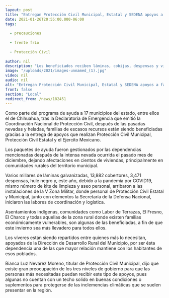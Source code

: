 ```yaml
---
layout: post
title: "Entregan Protección Civil Municipal, Estatal y SEDENA apoyos a familias tras Declaratoria de Emergencia por nevada"
date: 2021-01-26T20:55:00.000-06:00
tags:
  
  - precauciones
  
  - frente frío
  
  - Protección Civil
  
author: nil
description: "Los beneficiados reciben láminas, cobijas, despensas y víveres de higiene como parte del Programa Nacional de Protección Civil"
image: "/uploads/2021/images-unnamed_(1).jpg"
video: nil
audio: nil
alt: "Entregan Protección Civil Municipal, Estatal y SEDENA apoyos a familias tras Declaratoria de Emergencia por nevada"
front: false
section: "Local"
redirect_from: /news/182451
---
```


Como parte del programa de ayuda a 17 municipios del estado, entre ellos el de Chihuahua, tras la Declaratoria de Emergencia que emitió la Coordinación Nacional de Protección Civil, después de las pasadas nevadas y heladas, familias de escasos recursos están siendo beneficiadas gracias a la entrega de apoyos que realizan Protección Civil Municipal, Protección Civil Estatal y el Ejercito Mexicano.

Los paquetes de ayuda fueron gestionados por las dependencias mencionadas después de la intensa nevada ocurrida el pasado mes de diciembre, dejando afectaciones en cientos de viviendas, principalmente en comunidades rurales del territorio municipal.

Varios millares de láminas galvanizadas, 13,882 cobertores, 3,471 despensas, hule negro y, este año, debido a la pandemia por COVID19, mismo número de kits de limpieza y aseo personal, arribaron a las instalaciones de la V Zona Militar, donde personal de Protección Civil Estatal y Municipal, junto con elementos la Secretaría de la Defensa Nacional, iniciaron las labores de coordinación y logística.

Asentamientos indígenas, comunidades como Labor de Terrazas, El Fresno, El Charco y todas aquellas de la zona rural donde existen familias económicamente vulnerables, son algunas de las beneficiadas, a fin de que este invierno sea más llevadero para todos ellos.

Los víveres están siendo repartidos entre quienes más lo necesitan, apoyados de la Dirección de Desarrollo Rural del Municipio, por ser ésta dependencia una de las que mayor relación mantiene con los habitantes de esos poblados.

Bianca Luz Nevárez Moreno, titular de Protección Civil Municipal, dijo que existe gran preocupación de los tres niveles de gobierno para que las personas más necesitadas puedan recibir este tipo de apoyos, pues algunas no cuentan con un techo solido en buenas condiciones o suplementos para protegerse de las inclemencias climáticas que se suelen presentar en la región.